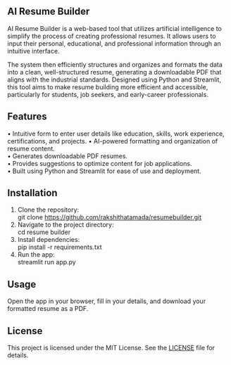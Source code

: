 ## AI Resume Builder

AI Resume Builder is a web-based tool that utilizes artificial intelligence to simplify
the process of creating professional resumes. It allows users to input their personal,
educational, and professional information through an intuitive interface.

The system then efficiently structures and organizes and formats the data into a clean,
well-structured resume, generating a downloadable PDF that aligns with the industrial standards.
Designed using Python and Streamlit, this tool aims to make resume building more efficient
and accessible, particularly for students, job seekers, and early-career professionals.


## Features

• Intuitive form to enter user details like education, skills, work experience,
  certifications, and projects. 
• AI-powered formatting and organization of resume content.  
• Generates downloadable PDF resumes.  
• Provides suggestions to optimize content for job applications.  
• Built using Python and Streamlit for ease of use and deployment.

## Installation

1. Clone the repository:  
    git clone https://github.com/rakshithatamada/resumebuilder.git
2. Navigate to the project directory:  
    cd resume builder
3. Install dependencies:  
    pip install -r requirements.txt  
4. Run the app:  
    streamlit run app.py 

## Usage

Open the app in your browser, fill in your details, and download your formatted resume as a PDF.

## License

This project is licensed under the MIT License.
See the [LICENSE](./LICENSE) file for details.
